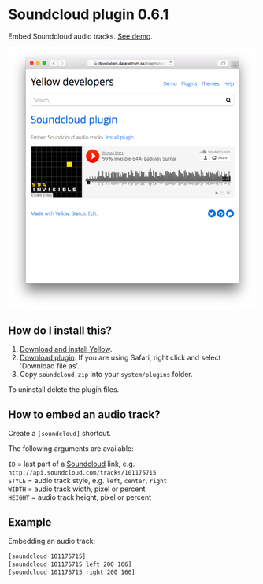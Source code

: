 Soundcloud plugin 0.6.1
=======================
Embed Soundcloud audio tracks. [See demo](https://developers.datenstrom.se/plugins/soundcloud-plugin).

<p align="center"><img src="soundcloud-screenshot.png?raw=true" alt="Screenshot"></p>

## How do I install this?

1. [Download and install Yellow](https://github.com/datenstrom/yellow/).
2. [Download plugin](https://github.com/datenstrom/yellow-plugins/raw/master/zip/soundcloud.zip). If you are using Safari, right click and select 'Download file as'.
3. Copy `soundcloud.zip` into your `system/plugins` folder.

To uninstall delete the plugin files.

## How to embed an audio track?

Create a `[soundcloud]` shortcut.
 
The following arguments are available:

`ID` = last part of a [Soundcloud](http://www.soundcloud.com/) link, e.g. `http://api.soundcloud.com/tracks/101175715`  
`STYLE` = audio track style, e.g. `left`, `center`, `right`  
`WIDTH` = audio track width, pixel or percent  
`HEIGHT` = audio track height, pixel or percent   

## Example

Embedding an audio track:

    [soundcloud 101175715]
    [soundcloud 101175715 left 200 166]
    [soundcloud 101175715 right 200 166]

